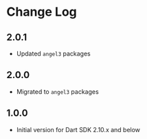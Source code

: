 # Change Log

## 2.0.1

* Updated `angel3` packages

## 2.0.0

* Migrated to `angel3` packages

## 1.0.0

* Initial version for Dart SDK 2.10.x and below
